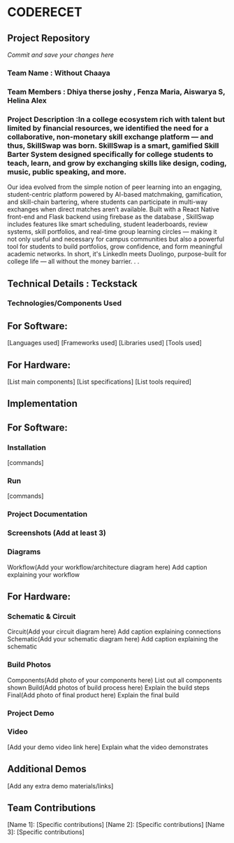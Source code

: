 # CODERECET

## Project Repository
*Commit and save your changes here*

### Team Name : Without Chaaya

### Team Members : Dhiya therse joshy , Fenza Maria, Aiswarya S, Helina Alex

### Project Description :In a college ecosystem rich with talent but limited by financial resources, we identified the need for a collaborative, non-monetary skill exchange platform — and thus, SkillSwap was born. SkillSwap is a smart, gamified Skill Barter System designed specifically for college students to teach, learn, and grow by exchanging skills like design, coding, music, public speaking, and more.
Our idea evolved from the simple notion of peer learning into an engaging, student-centric platform powered by AI-based matchmaking, gamification, and skill-chain bartering, where students can participate in multi-way exchanges when direct matches aren’t available.
Built with a React Native front-end and Flask backend using firebase as the database , SkillSwap includes features like smart scheduling, student leaderboards, review systems, skill portfolios, and real-time group learning circles — making it not only useful and necessary for campus communities but also a powerful tool for students to build portfolios, grow confidence, and form meaningful academic networks.
In short, it's LinkedIn meets Duolingo, purpose-built for college life — all without the money barrier.
.
.
## Technical Details : Teckstack

### Technologies/Components Used

## For Software:

[Languages used]
[Frameworks used]
[Libraries used]
[Tools used]

## For Hardware:

[List main components]
[List specifications]
[List tools required]

## Implementation

## For Software:

### Installation
[commands]

### Run
[commands]

### Project Documentation

### Screenshots (Add at least 3)

### Diagrams
Workflow(Add your workflow/architecture diagram here) Add caption explaining your workflow

## For Hardware:

### Schematic & Circuit
Circuit(Add your circuit diagram here) Add caption explaining connections
Schematic(Add your schematic diagram here) Add caption explaining the schematic

### Build Photos
Components(Add photo of your components here) List out all components shown
Build(Add photos of build process here) Explain the build steps
Final(Add photo of final product here) Explain the final build

### Project Demo

### Video
[Add your demo video link here] Explain what the video demonstrates

## Additional Demos
[Add any extra demo materials/links]

## Team Contributions
[Name 1]: [Specific contributions]
[Name 2]: [Specific contributions]
[Name 3]: [Specific contributions]
